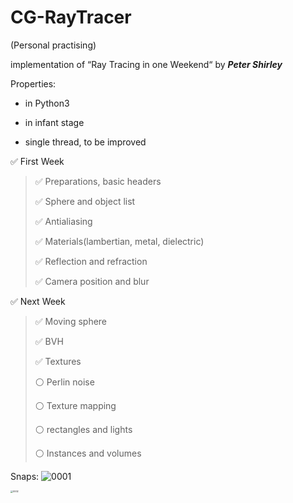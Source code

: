 # CG-RayTracer
(Personal practising) 

implementation of “Ray Tracing in one Weekend“ by ___Peter Shirley___ 

Properties:  

- in Python3

- in infant stage
- single thread, to be improved

:white_check_mark: First Week

> :white_check_mark: Preparations, basic headers
>
> :white_check_mark: Sphere and object list
>
> :white_check_mark: Antialiasing
>
> :white_check_mark: Materials(lambertian, metal, dielectric)
>
> :white_check_mark: Reflection and refraction
>
> :white_check_mark: Camera position and blur

:white_check_mark: Next Week

>
>
>:white_check_mark: Moving sphere
>
>:white_check_mark: BVH
>
>:white_check_mark: Textures
>
>:white_circle: Perlin noise
>
>:white_circle: Texture mapping
>
>:white_circle: rectangles and lights
>
>:white_circle: Instances and volumes 



Snaps:
![0001](C:\Users\HP\Desktop\实验室\CG\CG-RayTracer\0001.jpg)

<img src="C:\Users\HP\Desktop\实验室\CG\CG-RayTracer\0002.jpg" alt="0002" style="zoom: 25%;" />